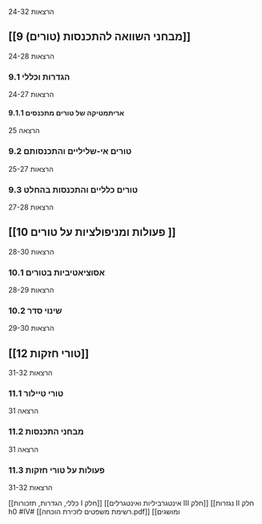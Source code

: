 הרצאות 24-32

  

## [[9 מבחני השוואה להתכנסות (טורים)]]
הרצאות 24-28
### 9.1 הגדרות וכללי
הרצאות 24-27
#### 9.1.1 אריתמטיקה של טורים מתכנסים
הרצאה 25
### 9.2 טורים אי-שליליים והתכנסותם
הרצאות 25-27
### 9.3 טורים כלליים והתכנסות בהחלט
הרצאות 27-28  

## [[10 פעולות ומניפולציות על טורים ]]
הרצאות 28-30
### 10.1 אסוציאטיביות בטורים
הרצאות 28-29
### 10.2 שינוי סדר
הרצאות 29-30

## [[12 טורי חזקות]]
הרצאות 31-32
### 11.1 טורי טיילור
הרצאה 31
### 11.2 מבחני התכנסות
הרצאה 31
### 11.3 פעולות על טורי חזקות
הרצאות 31-32


[[‫חלק II נגזרות]] [[חלק III אינטגרביליות ואינטגרלים]] [[חלק I ‫כללי, הגדרות, תזכורות ומושגים]] [[‎⁨רשימת משפטים לזכירת הוכחה⁩.pdf]]
#h0 #IV